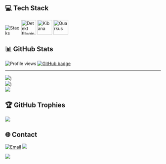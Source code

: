 ## 💻 Tech Stack

<p style="text-align: left;">
    <img src="https://skillicons.dev/icons?i=java,kotlin,aws,spring,hibernate,heroku,maven,gradle,git,docker,postman,elasticsearch,dynamodb"  alt="Stacks" style="max-width: 48px; height: auto;"/>
    <img src="https://detekt.dev/img/home/detekt-logo.svg" width="48" height="48" alt="Detekt Plugin" style="max-width: 48px; height: auto;"/>
    <img src="https://www.vectorlogo.zone/logos/elasticco_kibana/elasticco_kibana-icon.svg" width="48" height="48" alt="Kibana" style="max-width: 48px; height: auto;"/>
    <img src="https://user-images.githubusercontent.com/25181517/183892781-61ed6416-4a2c-4061-8240-e6a23e1d7b09.png" width="48" height="48" alt="Quarkus" style="max-width: 48px; height: auto;"/>
</p>

## 📊 GitHub Stats

![Profile views](https://komarev.com/ghpvc/?username=renatoctorres&style=for-the-badge)
<a href="https://github.com/renatoctorres?tab=followers">
    <img src="https://img.shields.io/github/followers/renatoctorres?tab=followers?label=blue&logo=github&style=for-the-badge" alt="GitHub badge" />
</a>

---
![](https://github-readme-stats.vercel.app/api/top-langs/?username=renatoctorres&theme=vision-friendly-dark&hide_border=false&include_all_commits=false&count_private=false&layout=compact))<br/>
![](https://github-readme-stats.vercel.app/api?username=renatoctorres&theme=vision-friendly-dark&hide_border=false&include_all_commits=false&count_private=false))<br/>
![](https://github-readme-streak-stats.herokuapp.com/?user=renatoctorres&theme=vision-friendly-dark&hide_border=false)<br/>

## 🏆 GitHub Trophies
![](https://github-trophies.vercel.app/?username=renatoctorres&theme=gitdimmed&no-frame=false&no-bg=false&margin-w=4)

## 🌐 Contact
[![Email](https://img.shields.io/badge/Gmail-renatoctorres-red?style=for-the-badge&logo=gmail)](mailto:renatoctorres@gmail.com)
<a href="https://www.linkedin.com/in/renatoctorres/"><img src="https://img.shields.io/badge/linkedin-renatoctorres-%230077B5.svg?&style=for-the-badge&logo=linkedin&logoColor=white" /></a>

[![](https://visitcount.itsvg.in/api?id=renatoctorres&icon=1&color=4)](https://visitcount.itsvg.in)
